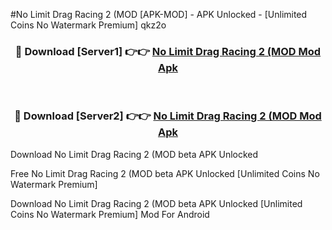 #No Limit Drag Racing 2 (MOD [APK-MOD] - APK Unlocked - [Unlimited Coins No Watermark Premium] qkz2o



<div align="center">

<h3>🔴 Download [Server1] 👉👉 <a href="https://momento.my/?title=No_Limit_Drag_Racing_2_(MOD">No Limit Drag Racing 2 (MOD Mod Apk</a></h3><br>

<h3>🔴 Download [Server2] 👉👉 <a href="https://momento.my/?title=No_Limit_Drag_Racing_2_(MOD">No Limit Drag Racing 2 (MOD Mod Apk</a></h3>
</div>



Download No Limit Drag Racing 2 (MOD beta APK Unlocked

Free No Limit Drag Racing 2 (MOD beta APK Unlocked [Unlimited Coins No Watermark Premium]

Download No Limit Drag Racing 2 (MOD beta APK Unlocked [Unlimited Coins No Watermark Premium] Mod For Android

